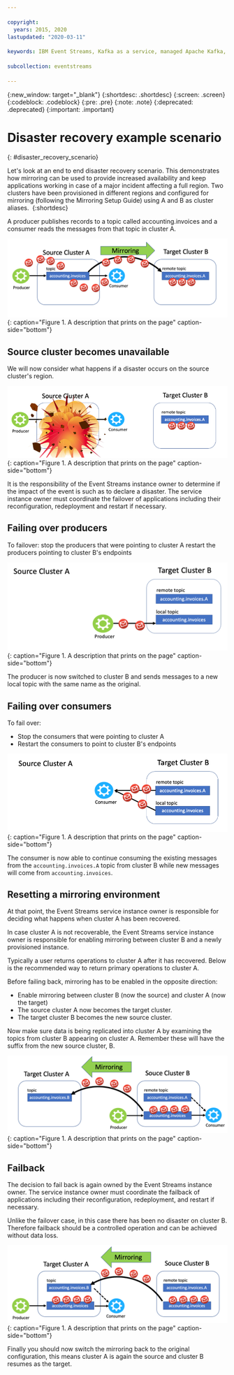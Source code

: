 ```yaml
---

copyright:
  years: 2015, 2020
lastupdated: "2020-03-11"

keywords: IBM Event Streams, Kafka as a service, managed Apache Kafka, replication, failover, scenario, disaster recovery, mirroring

subcollection: eventstreams

---
```


{:new_window: target="_blank"}
{:shortdesc: .shortdesc}
{:screen: .screen}
{:codeblock: .codeblock}
{:pre: .pre}
{:note: .note}
{:deprecated: .deprecated}
{:important: .important}

# Disaster recovery example scenario 
{: #disaster_recovery_scenario}

Let's look at an end to end disaster recovery scenario. This demonstrates how mirroring can be used to provide increased availability and keep applications working in case of a major incident affecting a full region. Two clusters have been provisioned in different regions and configured for mirroring (following the Mirroring Setup Guide) using A and B as cluster aliases. 
{:shortdesc}

A producer publishes records to a topic called accounting.invoices and a consumer reads the messages from that topic in cluster A.

![Mirroring overview diagram.](disaster1.png "Diagram that shows a Kafka architecture. A producer is feeding into a Kafka topic over 3 partitions and the messages are then being subscribed to by consumers."){: caption="Figure 1. A description that prints on the page" caption-side="bottom"}

## Source cluster becomes unavailable 
We will now consider what happens if a disaster occurs on the source cluster's region.

![Mirroring overview diagram.](disaster2.png "Diagram that shows a Kafka architecture. A producer is feeding into a Kafka topic over 3 partitions and the messages are then being subscribed to by consumers."){: caption="Figure 1. A description that prints on the page" caption-side="bottom"}

It is the responsibility of the Event Streams instance owner to determine if the impact of the event is such as to declare a disaster. The service instance owner must coordinate the failover of applications including their reconfiguration, redeployment and restart if necessary.

## Failing over producers 

To failover:
stop the producers that were pointing to cluster A
restart the producers pointing to cluster B's endpoints

![Mirroring overview diagram.](disaster3.png "Diagram that shows a Kafka architecture. A producer is feeding into a Kafka topic over 3 partitions and the messages are then being subscribed to by consumers."){: caption="Figure 1. A description that prints on the page" caption-side="bottom"}

The producer is now switched to cluster B and sends messages to a new local topic with the same name as the original.

## Failing over consumers
To fail over:

- Stop the consumers that were pointing to cluster A
- Restart the consumers to point to cluster B's endpoints

![Mirroring overview diagram.](disaster4.png "Diagram that shows a Kafka architecture. A producer is feeding into a Kafka topic over 3 partitions and the messages are then being subscribed to by consumers."){: caption="Figure 1. A description that prints on the page" caption-side="bottom"}

The consumer is now able to continue consuming the existing messages from the `accounting.invoices.A` topic from cluster B while new messages will come from `accounting.invoices`.

## Resetting a mirroring environment

At that point, the Event Streams service instance owner is responsible for deciding what happens when cluster A has been recovered. 

In case cluster A is not recoverable, the Event Streams service instance owner is responsible for enabling mirroring between cluster B and a newly provisioned instance.

Typically a user returns operations to cluster A after it has recovered. Below is the recommended way to return primary operations to cluster A.

Before failing back, mirroring has to be enabled in the opposite direction:
- Enable mirroring between cluster B (now the source) and cluster A (now the target)
- The source cluster A now becomes the target cluster.
- The target cluster B becomes the new source cluster.

Now make sure data is being replicated into cluster A by examining the topics from cluster B appearing on cluster A. Remember these will have the suffix from the new source cluster, B.

![Mirroring overview diagram.](disaster5.png "Diagram that shows a Kafka architecture. A producer is feeding into a Kafka topic over 3 partitions and the messages are then being subscribed to by consumers."){: caption="Figure 1. A description that prints on the page" caption-side="bottom"}

## Failback

The decision to fail back is again owned by the Event Streams instance owner. The service instance owner must coordinate the failback of applications including their reconfiguration, redeployment, and restart if necessary.

Unlike the failover case, in this case there has been no disaster on cluster B. Therefore failback should be a controlled operation and can be achieved without data loss. 

![Mirroring overview diagram.](disaster6.png "Diagram that shows a Kafka architecture. A producer is feeding into a Kafka topic over 3 partitions and the messages are then being subscribed to by consumers."){: caption="Figure 1. A description that prints on the page" caption-side="bottom"}

Finally you should now switch the mirroring back to the original configuration, this means cluster A is again the source and cluster B resumes as the target.